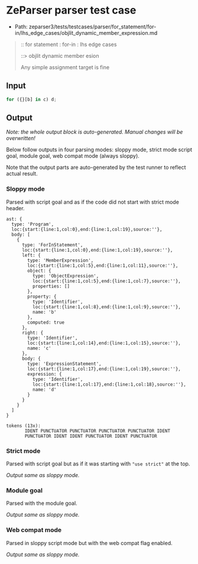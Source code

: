 # ZeParser parser test case

- Path: zeparser3/tests/testcases/parser/for_statement/for-in/lhs_edge_cases/objlit_dynamic_member_expression.md

> :: for statement : for-in : lhs edge cases
>
> ::> objlit dynamic member e sion
>
> Any simple assignment target is fine

## Input

`````js
for ({}[b] in c) d;
`````

## Output

_Note: the whole output block is auto-generated. Manual changes will be overwritten!_

Below follow outputs in four parsing modes: sloppy mode, strict mode script goal, module goal, web compat mode (always sloppy).

Note that the output parts are auto-generated by the test runner to reflect actual result.

### Sloppy mode

Parsed with script goal and as if the code did not start with strict mode header.

`````
ast: {
  type: 'Program',
  loc:{start:{line:1,col:0},end:{line:1,col:19},source:''},
  body: [
    {
      type: 'ForInStatement',
      loc:{start:{line:1,col:0},end:{line:1,col:19},source:''},
      left: {
        type: 'MemberExpression',
        loc:{start:{line:1,col:5},end:{line:1,col:11},source:''},
        object: {
          type: 'ObjectExpression',
          loc:{start:{line:1,col:5},end:{line:1,col:7},source:''},
          properties: []
        },
        property: {
          type: 'Identifier',
          loc:{start:{line:1,col:8},end:{line:1,col:9},source:''},
          name: 'b'
        },
        computed: true
      },
      right: {
        type: 'Identifier',
        loc:{start:{line:1,col:14},end:{line:1,col:15},source:''},
        name: 'c'
      },
      body: {
        type: 'ExpressionStatement',
        loc:{start:{line:1,col:17},end:{line:1,col:19},source:''},
        expression: {
          type: 'Identifier',
          loc:{start:{line:1,col:17},end:{line:1,col:18},source:''},
          name: 'd'
        }
      }
    }
  ]
}

tokens (13x):
       IDENT PUNCTUATOR PUNCTUATOR PUNCTUATOR PUNCTUATOR IDENT
       PUNCTUATOR IDENT IDENT PUNCTUATOR IDENT PUNCTUATOR
`````

### Strict mode

Parsed with script goal but as if it was starting with `"use strict"` at the top.

_Output same as sloppy mode._

### Module goal

Parsed with the module goal.

_Output same as sloppy mode._

### Web compat mode

Parsed in sloppy script mode but with the web compat flag enabled.

_Output same as sloppy mode._
